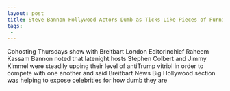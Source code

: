 ```yaml
---
layout: post
title: Steve Bannon Hollywood Actors Dumb as Ticks Like Pieces of Furniture
tags:
 -
---
```

Cohosting Thursdays show with Breitbart London Editorinchief Raheem Kassam Bannon noted that latenight hosts Stephen Colbert and Jimmy Kimmel were steadily upping their level of antiTrump vitriol in order to compete with one another and said Breitbart News Big Hollywood section was helping to expose celebrities for how dumb they are
